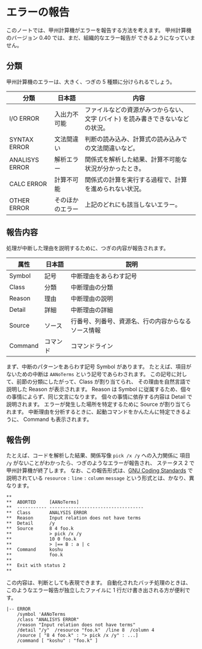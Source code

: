 # エラーの報告

このノートでは、甲州計算機がエラーを報告する方法を考えます。
甲州計算機のバージョン 0.40 では、まだ、組織的なエラー報告が
できるようになっていません。



## 分類

甲州計算機のエラーは、大きく、つぎの 5 種類に分けられるでしょう。

| 分類           | 日本語           | 内容 |
|----------------|------------------|---------------|
| I/O ERROR      | 入出力不可能     | ファイルなどの資源がみつからない、文字 (バイト) を読み書きできないなどの状況。 |
| SYNTAX ERROR   | 文法間違い       | 判断の読み込み、計算式の読み込みでの文法間違いなど。 |
| ANALISYS ERROR | 解析エラー       | 関係式を解析した結果、計算不可能な状況が分かったとき。 |
| CALC ERROR     | 計算不可能       | 関係式の計算を実行する過程で、計算を進められない状況。 |
| OTHER ERROR    | そのほかのエラー | 上記のどれにも該当しないエラー。 |



## 報告内容

処理が中断した理由を説明するために、つぎの内容が報告されます。

| 属性    | 日本語   | 説明 |
|---------|----------|------------------------|
| Symbol  | 記号     | 中断理由をあらわす記号 |
| Class   | 分類     | 中断理由の分類 |
| Reason  | 理由     | 中断理由の説明 |
| Detail  | 詳細     | 中断理由の詳細 |
| Source  | ソース   | 行番号、列番号、資源名、行の内容からなるソース情報 |
| Command | コマンド | コマンドライン |

まず、中断のパターンをあらわす記号 Symbol があります。
たとえば、項目がないための中断は `AANoTerms` という記号であらわされます。
この記号に対して、前節の分類にしたがって、Class が割り当てられ、
その理由を自然言語で説明した Reason が表示されます。
Reason は Symbol に従属するため、個々の事情によらず、同じ文言になります。
個々の事情に依存する内容は Detail で説明されます。
エラーが発生した場所を特定するために Source が割り当てられます。
中断理由を分析するときに、起動コマンドをかんたんに特定できるように、
Command も表示されます。



## 報告例

[GNU Coding Standards]: http://www.gnu.org/prep/standards/html_node/Errors.html

たとえば、コードを解析した結果、関係写像 `pick /x /y` への入力関係に
項目 `/y` がないことがわかったら、つぎのようなエラーが報告され、
ステータス 2 で甲州計算機が終了します。
なお、この報告形式は、[GNU Coding Standards] で説明されている
`resource` `:` `line` `:` `column` `message`
という形式とは、かなり、異なります。

    **
    **  ABORTED     [AANoTerms]
    **  ----------- -----------------------------------
    **  Class       ANALYSIS ERROR
    **  Reason      Input relation does not have terms
    **  Detail      /y
    **  Source      8 4 foo.k
    **              > pick /x /y
    **              10 0 foo.k
    **              > |== B : a | c
    **  Command     koshu
    **              foo.k
    **
    **  Exit with status 2
    **

この内容は、判断としても表現できます。
自動化されたバッチ処理のときは、
このようなエラー報告が独立したファイルに 1 行だけ書き出される方が便利です。

    |-- ERROR
        /symbol 'AANoTerms
        /class "ANALISYS ERROR"
        /reason "Input relation does not have terms"
        /detail "/y"  /resource "foo.k"  /line 8  /column 4
        /source [ "8 4 foo.k" : "> pick /x /y" : ...]
        /command [ "koshu" : "foo.k" ]

